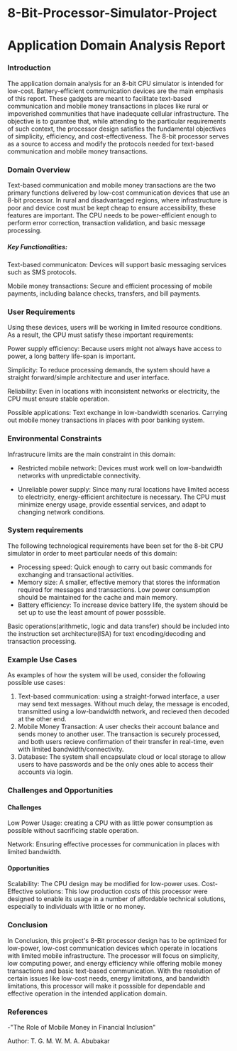 # 8-Bit-Processor-Simulator-Project
# Application Domain Analysis Report
### Introduction
The application domain analysis for an 8-bit CPU simulator is intended for low-cost. Battery-efficient communication devices are the main emphasis of this report. These gadgets are meant to facilitate text-based communication and mobile money transactions in places like rural or impoverished communities that have inadequate cellular infrastructure. The objective is to gurantee that, while attending to the particular requirements of such context, the processor design satisfies the fundamental objectives of simplicity, efficiency, and cost-effectiveness. The 8-bit processor serves as a source to access and modify the protocols needed for text-based communication and mobile money transactions.

### Domain Overview
Text-based communication and mobile money transactions are the two primary functions delivered by low-cost communication devices that use an 8-bit processor. In rural and disadvantaged regions, where infrastructure is poor and device cost must be kept cheap to ensure accessibility, these features are important. The CPU needs to be power-efficient enough to perform error correction, transaction validation, and basic message processing.

##### Key Functionalities:
Text-based communicaton: Devices will support basic messaging services such as SMS protocols.

Mobile money transactions: Secure and efficient processing of mobile payments, including balance checks, transfers, and bill payments.

### User Requirements
Using these devices, users will be working in limited resource conditions. As a result, the CPU must satisfy these important requirements:

Power supply efficiency: Because users might not always have access to power, a long battery life-span is important.

Simplicity: To reduce processing demands, the system should have a straight forward/simple architecture and user interface.

Reliability: Even in locations with inconsistent networks or electricity, the CPU must ensure stable operation.

Possible applications: Text exchange in low-bandwidth scenarios.
Carrying out mobile money transactions in places with poor banking system.

### Environmental Constraints
Infrastrucure limits are the main constraint in this domain:

- Restricted mobile network: Devices must work well on low-bandwidth networks with unpredictable connectivity.

- Unreliable power supply: Since many rural locations have limited access to electricity, energy-efficient architecture is necessary.
The CPU must minimize energy usage, provide essential services, and adapt to changing network conditions.

### System requirements
The following technological requirements have been set for the 8-bit CPU simulator in order to meet particular needs of this domain:
- Processing speed: Quick enough to carry out basic commands for exchanging and transactional activities.
- Memory size: A smaller, effective memory that stores the information required for messages and transactions. Low power consumption should be maintained for the cache and main memory.
- Battery efficiency: To increase device battery life, the system should be set up to use the least amount of power posssible.

Basic operations(arithmetic, logic and data transfer) should be included into the instruction set architecture(ISA) for text encoding/decoding and transaction processing.

### Example Use Cases
As examples of how the system will be used, consider the following possible use cases:
1. Text-based communication: using a straight-forwad interface, a user may send text messages. Without much delay, the message is encoded, transmitted using a low-bandwidth network, and recieved then decoded at the other end.
2. Mobile Money Transaction: A user  checks their account balance and sends money to another user. The transaction is securely processed, and both users recieve confirmation of their transfer in real-time, even with limited bandwidth/connectivity.
3. Database: The system shall encapsulate cloud or local storage to allow users to have passwords and be the only ones able to access their accounts via login.

### Challenges and Opportunities
#### Challenges
Low Power Usage: creating a CPU with as little power consumption as possible without sacrificing stable operation.

Network: Ensuring effective processes for communication in places with limited bandwidth.

#### Opportunities
Scalability: The CPU design may be modified for low-power uses.
Cost-Effective solutions: This low production costs of this processor were designed to enable its usage in a number of affordable technical solutions, especially to individuals with little or no money.

### Conclusion
In Conclusion, this project's 8-Bit processor design has to be optimized for low-power, low-cost communication devices which operate in locations with limited mobile infrastructure. The processor will focus on simplicity, low computing power, and energy efficiency while offering mobile money transactions and basic text-based communication. With the resolution of certain issues like low-cost needs, energy limitations, and bandwidth limitations, this processor will make it posssible for dependable and effective operation in the intended application domain.

### References

-"The Role of Mobile Money in Financial Inclusion"

Author: T. G. M. W. M. A. Abubakar

